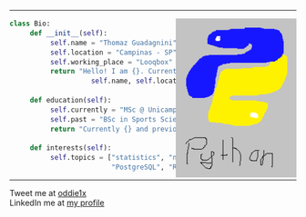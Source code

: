 
---

<img src="https://github.com/ThomazGR/ThomazGR/blob/main/python.png"
     alt="python_hand_made"
     style="margin-top:0px;"
     height="280px"
     align="right" />

```python
class Bio:
     def __init__(self):
          self.name = "Thomaz Guadagnini"
          self.location = "Campinas - SP"
          self.working_place = "Looqbox"
          return "Hello! I am {}. Currently located in {} and working at {}".format(
                    self.name, self.location, self.working_place)
     
     def education(self):
          self.currently = "MSc @ Unicamp"
          self.past = "BSc in Sports Sciences @ Unicamp"
          return "Currently {} and previously {}".format(self.currently, self.past)
     
     def interests(self):
          self.topics = ["statistics", "nafld", "SQL", "Big Query", "GCP",
                         "PostgreSQL", "R lang", "Python", "bioinformatics"]
```
---
Tweet me at [oddie1x](https://www.twitter.com/oddie1x)<br>
LinkedIn me at [my profile](https://www.linkedin.com/thomazgr)<br>
